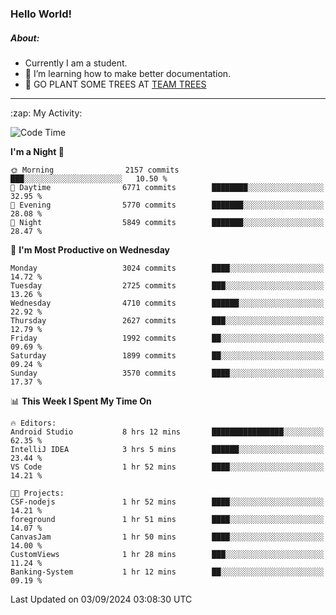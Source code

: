 ### Hello World!

##### About:
- Currently I am a student.
- 🌱 I’m learning how to make better documentation.
- 🌱 GO PLANT SOME TREES AT [TEAM TREES](https://teamtrees.org/)

---
  <summary>:zap: My Activity:</summary>
  
<!--START_SECTION:waka-->
![Code Time](http://img.shields.io/badge/Code%20Time-1%2C431%20hrs%203%20mins-blue)

**I'm a Night 🦉** 

```text
🌞 Morning                2157 commits        ███░░░░░░░░░░░░░░░░░░░░░░   10.50 % 
🌆 Daytime                6771 commits        ████████░░░░░░░░░░░░░░░░░   32.95 % 
🌃 Evening                5770 commits        ███████░░░░░░░░░░░░░░░░░░   28.08 % 
🌙 Night                  5849 commits        ███████░░░░░░░░░░░░░░░░░░   28.47 % 
```
📅 **I'm Most Productive on Wednesday** 

```text
Monday                   3024 commits        ████░░░░░░░░░░░░░░░░░░░░░   14.72 % 
Tuesday                  2725 commits        ███░░░░░░░░░░░░░░░░░░░░░░   13.26 % 
Wednesday                4710 commits        ██████░░░░░░░░░░░░░░░░░░░   22.92 % 
Thursday                 2627 commits        ███░░░░░░░░░░░░░░░░░░░░░░   12.79 % 
Friday                   1992 commits        ██░░░░░░░░░░░░░░░░░░░░░░░   09.69 % 
Saturday                 1899 commits        ██░░░░░░░░░░░░░░░░░░░░░░░   09.24 % 
Sunday                   3570 commits        ████░░░░░░░░░░░░░░░░░░░░░   17.37 % 
```


📊 **This Week I Spent My Time On** 

```text
🔥 Editors: 
Android Studio           8 hrs 12 mins       ████████████████░░░░░░░░░   62.35 % 
IntelliJ IDEA            3 hrs 5 mins        ██████░░░░░░░░░░░░░░░░░░░   23.44 % 
VS Code                  1 hr 52 mins        ████░░░░░░░░░░░░░░░░░░░░░   14.21 % 

🐱‍💻 Projects: 
CSF-nodejs               1 hr 52 mins        ████░░░░░░░░░░░░░░░░░░░░░   14.21 % 
foreground               1 hr 51 mins        ████░░░░░░░░░░░░░░░░░░░░░   14.07 % 
CanvasJam                1 hr 50 mins        ████░░░░░░░░░░░░░░░░░░░░░   14.00 % 
CustomViews              1 hr 28 mins        ███░░░░░░░░░░░░░░░░░░░░░░   11.24 % 
Banking-System           1 hr 12 mins        ██░░░░░░░░░░░░░░░░░░░░░░░   09.19 % 
```


 Last Updated on 03/09/2024 03:08:30 UTC
<!--END_SECTION:waka-->
